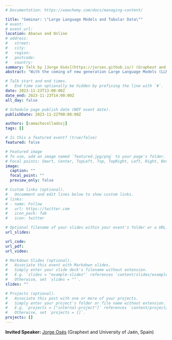 ```yaml
---
# Documentation: https://wowchemy.com/docs/managing-content/

title: "Seminar: \"Large Language Models and Tabular Data\""
# event:
# event_url:
location: Abacws and Online
# address:
#   street:
#   city:
#   region:
#   postcode:
#   country:
summary: Talk by [Jorge Osés](https://jorses.github.io/) (Graphext and University of Jaén, Spain)
abstract: "With the coming of new generation Large Language Models (LLMs), interfacing with tabular data through NLP based systems has become commonplace. Through the last decade we’ve seen a number of Question Answering approaches get developed in this direction, and now we’re seeing the more emerging capabilities of these systems come into place to enable new possibilities. In this talk, we’ll go over the recent history of NLP over databases, the new capabilities that have arisen and how we might develop an efficient benchmarking for the modern versions of these tasks."

# Talk start and end times.
#   End time can optionally be hidden by prefixing the line with `#`.
date: 2023-11-23T13:00:00Z
date_end: 2023-11-23T14:00:00Z
all_day: false

# Schedule page publish date (NOT event date).
publishDate: 2023-11-22T00:00:00Z

authors: [camachocolladosj]
tags: []

# Is this a featured event? (true/false)
featured: false

# Featured image
# To use, add an image named `featured.jpg/png` to your page's folder. 
# Focal points: Smart, Center, TopLeft, Top, TopRight, Left, Right, BottomLeft, Bottom, BottomRight.
image:
  caption: ""
  focal_point: ""
  preview_only: false

# Custom links (optional).
#   Uncomment and edit lines below to show custom links.
# links:
# - name: Follow
#   url: https://twitter.com
#   icon_pack: fab
#   icon: twitter

# Optional filename of your slides within your event's folder or a URL.
url_slides:

url_code:
url_pdf:
url_video:

# Markdown Slides (optional).
#   Associate this event with Markdown slides.
#   Simply enter your slide deck's filename without extension.
#   E.g. `slides = "example-slides"` references `content/slides/example-slides.md`.
#   Otherwise, set `slides = ""`.
slides: ""

# Projects (optional).
#   Associate this post with one or more of your projects.
#   Simply enter your project's folder or file name without extension.
#   E.g. `projects = ["internal-project"]` references `content/project/deep-learning/index.md`.
#   Otherwise, set `projects = []`.
projects: []
---
```


**Invited Speaker:** [Jorge Osés](https://jorses.github.io/) (Graphext and University of Jaén, Spain)